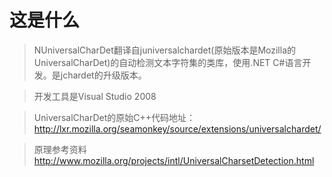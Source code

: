 # 这是什么 #

> NUniversalCharDet翻译自juniversalchardet(原始版本是Mozilla的UniversalCharDet)的自动检测文本字符集的类库，使用.NET C#语言开发。是jchardet的升级版本。

> 开发工具是Visual Studio 2008

> UniversalCharDet的原始C++代码地址： http://lxr.mozilla.org/seamonkey/source/extensions/universalchardet/

> 原理参考资料 http://www.mozilla.org/projects/intl/UniversalCharsetDetection.html